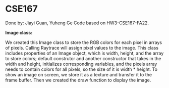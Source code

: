 # CSE167
Done by: Jiayi Guan, Yuheng Ge
Code based on HW3-CSE167-FA22.

**Image class:**

We created this Image class to store the RGB colors for each pixel in arrays of pixels. Calling Raytrace will assign pixel values to the image. This class includes properties of an Image object, which is width, height, and the array to store colors; default construtor and another constructor that takes in the width and height, initializes corresponding variables, and the pixels array needs to contain colors for all pixels, so the size of it is width * height. To show an image on screen, we store it as a texture and transfer it to the frame buffer. Then we created the draw function to display the image.
